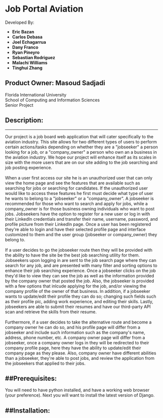 # Job Portal Aviation

Developed By: <br>
+ **Eric Bazan**<br>
+ **Carlos Debasa**<br>
+ **Joel Echagarrua**<br>
+ **Dany Franco**<br>
+ **Ryan Pineyro**<br>
+ **Sebastian Rodriguez**<br>
+ **Malachi Williams**<br>
+ **Tinghui Zhang**<br>

Product Owner: Masoud Sadjadi<br>
---
Florida International University<br>
School of Computing and Information Sciences<br>
Senior Project<br>

## Description:
---
Our project is a job board web application that will cater specifically to the aviation industry. This site allows for two different types of users to
perform certain actions/tasks depending on whether they are a "jobseeker" a person looking for a job, or a "company_owner" a person who own an a business
in the aviation industry. We hope our project will enhance itself as its scales in size with the more users that are on our site adding to the job searching 
and job posting experience.
<br>
<br>
When a user first access our site he is an unauthorized user that can only view the home page and see the features that are available such as searching for jobs
or searching for candidates. If the unauthorized user would like to access these features he first must decide what type of user he wants to belong to a "jobseeker"
or a "company_owner". A jobseeker is recommended for those who want to search and apply for jobs, while a company_owner is for those business owning individuals who
want to post jobs. Jobseekers have the option to register for a new user or log in with their LinkedIn credentials and transfer their name, username, password, and
profile picture from their LinkedIn page. Once a user has been registered they're able to login and have their selected profile page and interface customized to
them and the user group (jobseeker or company_owner) they belong to.
<br>
<br>
If a user decides to go the jobseeker route then they will be provided with the ability to have the site be the best job searching utility for them. Jobseekers
upon logging in are sent to the job search page where they can search for any job, and are presented with many filter and sorting options to enhance their job
searching experience. Once a jobseeker clicks on the job they'd like to view they can see the job as well as the information provided by the company owner that
posted the job. Also, the jobseeker is provided with a few options that inlcude applying for the job, and/or viewing the company profile of the owner of that 
business. In addition, if a jobseeker wants to update/edit their profile they can do so; changing such fields such as their profile pic, adding work experience,
and editing their skills. Lastly, jobseekers are able to submit their resumes and have our third-party API scan and retrieve the skills from their resume.
<br>
<br>
Furthermore,  if a user decides to take the alternative route and become a company owner he can do so, and his profile page will differ from a jobseeker and include
such information such as the company's name, address, phone number, etc. A company owner page will differ from a jobseeker, once a company owner logs in they will
be redirected to their company profile page, here they have the ability to update/edit their company page as they please. Also, company owner have different 
abilities than a jobseeker, they're able to post jobs, and review the application from the jobseekers that applied to their jobs.

##Prerequisites:
---
You will need to have python installed, and have a working web browser (your preference). Next you will want to install the latest version of Django.

##Installation:
---
